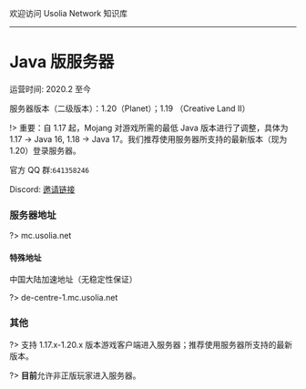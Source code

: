 欢迎访问 Usolia Network 知识库

----------

# Java 版服务器

运营时间: 2020.2 至今

服务器版本（二级版本）：1.20（Planet）；1.19 （Creative Land II）

!> 重要：自 1.17 起，Mojang 对游戏所需的最低 Java 版本进行了调整，具体为 1.17 -> Java 16, 1.18 -> Java 17。我们推荐使用服务器所支持的最新版本（现为 1.20）登录服务器。

官方 QQ 群:`641358246`

Discord: [邀请链接](https://discord.gg/hDNMZv5)

### 服务器地址


?> mc.usolia.net

#### 特殊地址

中国大陆加速地址（无稳定性保证）

?> de-centre-1.mc.usolia.net

### 其他

?> 支持 1.17.x-1.20.x 版本游戏客户端进入服务器；推荐使用服务器所支持的最新版本。

?> **目前**允许非正版玩家进入服务器。
